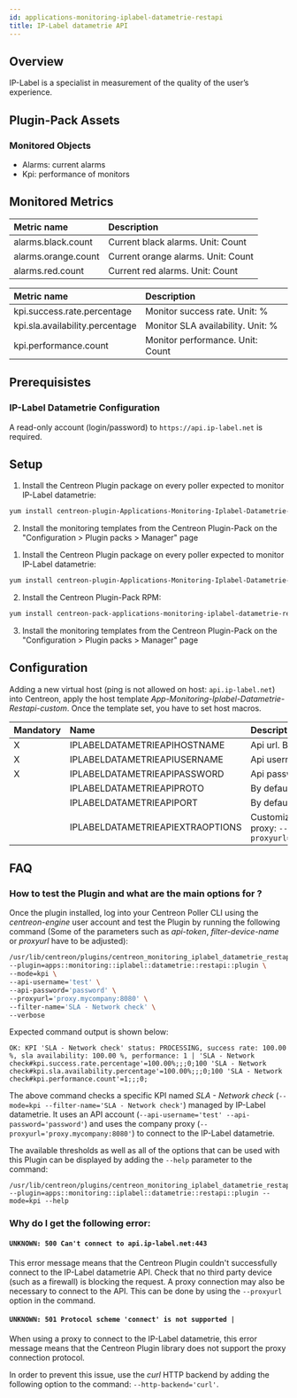 ```yaml
---
id: applications-monitoring-iplabel-datametrie-restapi
title: IP-Label datametrie API
---
```


## Overview

IP-Label is a specialist in measurement of the quality of the user’s experience.

## Plugin-Pack Assets

### Monitored Objects

* Alarms: current alarms
* Kpi: performance of monitors

## Monitored Metrics 

<!--DOCUSAURUS_CODE_TABS-->
<!--Alarms-->

| Metric name                              | Description                                          |
| :--------------------------------------- | :--------------------------------------------------- |
| alarms.black.count                       | Current black alarms. Unit: Count                    |
| alarms.orange.count                      | Current orange alarms. Unit: Count                   |
| alarms.red.count                         | Current red alarms. Unit: Count                      |

<!--Kpi-->

| Metric name                     | Description                                          |
| :------------------------------ | :--------------------------------------------------- |
| kpi.success.rate.percentage     | Monitor success rate. Unit: %                        |
| kpi.sla.availability.percentage | Monitor SLA availability. Unit: %                    |
| kpi.performance.count           | Monitor performance. Unit: Count                     |

<!--END_DOCUSAURUS_CODE_TABS-->

## Prerequisistes

### IP-Label Datametrie Configuration

A read-only account (login/password) to ```https://api.ip-label.net``` is required. 

## Setup 

<!--DOCUSAURUS_CODE_TABS-->

<!--Online IMP Licence & IT-100 Editions-->

1. Install the Centreon Plugin package on every poller expected to monitor IP-Label datametrie:

```bash
yum install centreon-plugin-Applications-Monitoring-Iplabel-Datametrie-Restapi
```

2. Install the monitoring templates from the Centreon Plugin-Pack on the "Configuration > Plugin packs > Manager" page

<!--Offline IMP License-->

1. Install the Centreon Plugin package on every poller expected to monitor IP-Label datametrie:

```bash
yum install centreon-plugin-Applications-Monitoring-Iplabel-Datametrie-Restapi
```

2. Install the Centreon Plugin-Pack RPM:

```bash
yum install centreon-pack-applications-monitoring-iplabel-datametrie-restapi
```

3. Install the monitoring templates from the Centreon Plugin-Pack on the "Configuration > Plugin packs > Manager" page

<!--END_DOCUSAURUS_CODE_TABS-->

## Configuration

Adding a new virtual host (ping is not allowed on host: ```api.ip-label.net```) into Centreon, apply the host template *App-Monitoring-Iplabel-Datametrie-Restapi-custom*. Once the template set, you have to set host macros. 

| Mandatory   | Name                             | Description                                                                                                              |
| :---------- | :------------------------------- | :----------------------------------------------------------------------------------------------------------------------- |
| X           | IPLABELDATAMETRIEAPIHOSTNAME     | Api url. By default: ```api.ip-label.net```                                                                              |
| X           | IPLABELDATAMETRIEAPIUSERNAME     | Api username account                                                                                                     |
| X           | IPLABELDATAMETRIEAPIPASSWORD     | Api password account                                                                                                     |
|             | IPLABELDATAMETRIEAPIPROTO        | By default: ```https```                                                                                                  |
|             | IPLABELDATAMETRIEAPIPORT         | By default: ```443```                                                                                                    |
|             | IPLABELDATAMETRIEAPIEXTRAOPTIONS | Customize it with your own if needed. E.g. proxy: ```--http-backend=curl --proxyurl='https://proxy.mycompany:3128'```    |

## FAQ

### How to test the Plugin and what are the main options for ?

Once the plugin installed, log into your Centreon Poller CLI using the *centreon-engine* user account 
and test the Plugin by running the following command 
(Some of the parameters such as *api-token*, *filter-device-name* or *proxyurl* have to be adjusted):

```bash
/usr/lib/centreon/plugins/centreon_monitoring_iplabel_datametrie_restapi.pl \
--plugin=apps::monitoring::iplabel::datametrie::restapi::plugin \
--mode=kpi \
--api-username='test' \
--api-password='password' \
--proxyurl='proxy.mycompany:8080' \
--filter-name='SLA - Network check' \
--verbose
```

Expected command output is shown below:

```
OK: KPI 'SLA - Network check' status: PROCESSING, success rate: 100.00 %, sla availability: 100.00 %, performance: 1 | 'SLA - Network check#kpi.success.rate.percentage'=100.00%;;;0;100 'SLA - Network check#kpi.sla.availability.percentage'=100.00%;;;0;100 'SLA - Network check#kpi.performance.count'=1;;;0;
```

The above command checks a specific KPI named *SLA - Network check* (```--mode=kpi --filter-name='SLA - Network check'```) managed by IP-Label datametrie. 
It uses an API account (```--api-username='test' --api-password='password'```) and uses the company proxy (```--proxyurl='proxy.mycompany:8080'```) to connect to the IP-Label datametrie.

The available thresholds as well as all of the options that can be used with this Plugin 
can be displayed by adding the ```--help``` parameter to the command:

```
/usr/lib/centreon/plugins/centreon_monitoring_iplabel_datametrie_restapi.pl --plugin=apps::monitoring::iplabel::datametrie::restapi::plugin --mode=kpi --help
```

### Why do I get the following error: 

#### ```UNKNOWN: 500 Can't connect to api.ip-label.net:443```

This error message means that the Centreon Plugin couldn't successfully connect to the IP-Label datametrie API.
Check that no third party device (such as a firewall) is blocking the request.
A proxy connection may also be necessary to connect to the API. This can be done by using the ```--proxyurl``` option in the command.

#### ```UNKNOWN: 501 Protocol scheme 'connect' is not supported |``` 

When using a proxy to connect to the IP-Label datametrie, this error message means that the Centreon Plugin library does not support
the proxy connection protocol.

In order to prevent this issue, use the *curl* HTTP backend by adding the following option to the command: ```--http-backend='curl'```.
